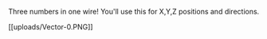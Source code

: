 Three numbers in one wire! You'll use this for X,Y,Z positions and directions.

[[uploads/Vector-0.PNG]]
